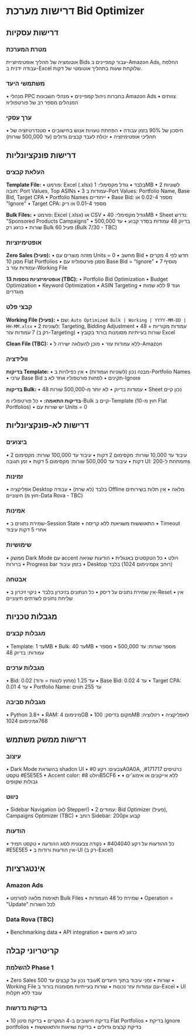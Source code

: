 # דרישות מערכת Bid Optimizer

## דרישות עסקיות

### מטרת המערכת
אוטומציה של תהליך אופטימיזציית Bids עבור קמפיינים ב-Amazon Ads, החלפת עבודה ידנית ב-Excel שלוקחת שעות בתהליך אוטומטי של דקות.

### משתמשי היעד
• מנהלי PPC בחברות ניהול קמפיינים
• מנהלי חשבונות Amazon Ads
• צוותים המנהלים מספר רב של פורטפוליוז

### ערך עסקי
• חיסכון של 90% בזמן עבודה
• הפחתת טעויות אנוש בחישובים
• סטנדרטיזציה של תהליכי אופטימיזציה
• יכולת לעבד קבצים גדולים (עד 500,000 שורות)

## דרישות פונקציונליות

### העלאת קבצים

**Template File:**
• פורמט: Excel (.xlsx) בלבד
• גודל מקסימלי: 1MB
• 2 לשוניות חובה: Port Values, Top ASINs
• 3 עמודות ב-Port Values: Portfolio Name, Base Bid, Target CPA
• Portfolio Names ייחודיים
• Base Bid: מספר 0.02-4 או "Ignore"
• Target CPA: מספר 0.01-4 או ריק

**Bulk Files:**
• פורמט: Excel (.xlsx) או CSV
• גודל מקסימלי: 40MB
• Sheet נדרש: "Sponsored Products Campaigns"
• בדיוק 48 עמודות בסדר קבוע
• עד 500,000 שורות
• כרגע רק Bulk 60 פעיל (Bulk 7/30 - TBC)

### אופטימיזציות

**Zero Sales (פעיל):**
• מזהה מוצרים עם Units = 0
• מחשב Bid חדש לפי 4 מקרים
• מסנן 10 Flat Portfolios
• מסנן פורטפוליוז עם Base Bid = "Ignore"
• מוסיף 7 עמודות עזר ב-Working File

**13 אופטימיזציות נוספות (TBC):**
• Portfolio Bid Optimization
• Budget Optimization
• Keyword Optimization
• ASIN Targeting
• ועוד 9 ללא שמות מוגדרים

### קבצי פלט

**Working File (פעיל):**
• שם: `Auto Optimized Bulk | Working | YYYY-MM-DD | HH-MM.xlsx`
• 2 לשוניות: Targeting, Bidding Adjustment
• 48 עמודות מקוריות + 7 עמודות עזר (רק ב-Targeting)
• שורות בעייתיות מסומנות בורוד בקובץ Excel

**Clean File (TBC):**
• ללא עמודות עזר
• מוכן להעלאה ישירה ל-Amazon

### וולידציה

**בדיקות Template:**
• מבנה נכון (לשוניות ועמודות)
• אין כפילויות ב-Portfolio Names
• ערכי Base Bid תקינים
• לפחות פורטפוליו אחד לא ב-Ignore

**בדיקות Bulk:**
• 48 עמודות בדיוק
• לא יותר מ-500,000 שורות
• Sheet נכון קיים

**בדיקות התאמה:**
• כל פורטפוליו מ-Bulk קיים ב-Template (חוץ מ-10 Flat Portfolios)
• יש שורות עם Units = 0

## דרישות לא-פונקציונליות

### ביצועים
• עיבוד עד 10,000 שורות: מקסימום 2 דקות
• עיבוד עד 100,000 שורות: מקסימום 2 דקות
• עיבוד עד 500,000 שורות: מקסימום 5 דקות
• זמן תגובה UI: מתחת ל-200ms

### זמינות
• אפליקציה Desktop בלבד (לא שרת)
• עבודה Offline מלאה
• אין תלות בשירותים חיצוניים (חוץ מ-Data Rova - TBC)

### אמינות
• שמירת נתונים ב-Session State
• התאוששות משגיאות ללא קריסה
• Timeout אחרי 5 דקות עיבוד

### שימושיות
• ממשק Dark Mode עם accent ויולט
• כל הטקסטים באנגלית
• הודעות שגיאה ברורות
• Progress bar בזמן עיבוד
• Desktop בלבד (מינימום 1024px רוחב)

### אבטחה
• אין שמירת נתונים על דיסק
• כל הנתונים בזיכרון בלבד
• ניקוי זיכרון ב-Reset
• אין שליחת נתונים לשרתים חיצוניים

## מגבלות טכניות

### מגבלות קבצים
• Template: עד 1MB
• Bulk: עד 40MB
• מספר שורות: עד 500,000
• מספר עמודות: בדיוק 48

### מגבלות ערכים
• Bid: 0.02 עד 1.25 (מחוץ לטווח = ורוד)
• Base Bid: 0.02 עד 4
• Target CPA: 0.01 עד 4
• Portfolio Name: עד 255 תווים

### מגבלות סביבה
• Python 3.8+
• RAM: מינימום 4GB
• מקום בדיסק: 100MB לאפליקציה
• רזולוציה: מינימום 1024x768

## דרישות ממשק משתמש

### עיצוב
• Dark Mode בהשראת shadcn UI
• צבעים: רקע #0A0A0A, כרטיסים #171717, טקסט #E5E5E5
• Accent color: ויולט #8B5CF6
• ללא אייקונים או אימוג'ים
• גבולות שקופים

### ניווט
• Sidebar Navigation (לא Stepper!)
• 2 עמודים: Bid Optimizer (פעיל), Campaigns Optimizer (TBC)
• רוחב Sidebar: 200px קבוע

### הודעות
• כל ההודעות על רקע #404040
• נקודה צבעונית לסוג ההודעה
• טקסט תמיד #E5E5E5
• אין הודעות ורודות ב-UI (רק ב-Excel)

## אינטגרציות

### Amazon Ads
• תאימות מלאה לפורמט Bulk Files
• שמירת כל 48 העמודות
• Operation = "Update" לכל השורות

### Data Rova (TBC)
• Benchmarking data
• API integration
• כרגע לא מיושם



## קריטריוני קבלה

### להשלמת Phase 1
• Zero Sales עובד נכון על קבצים עד 500K שורות
• זמני עיבוד בתוך היעדים
• Working File עם עמודות עזר נכונות
• שורות בעייתיות מסומנות בורוד ב-Excel
• UI עובד ללא תקלות

### בדיקות נדרשות
• בדיקת חישובים ב-4 המקרים
• בדיקת סינון 10 Flat Portfolios
• בדיקת Ignore portfolios
• בדיקת קבצים גדולים
• בדיקת שגיאות והתאוששות